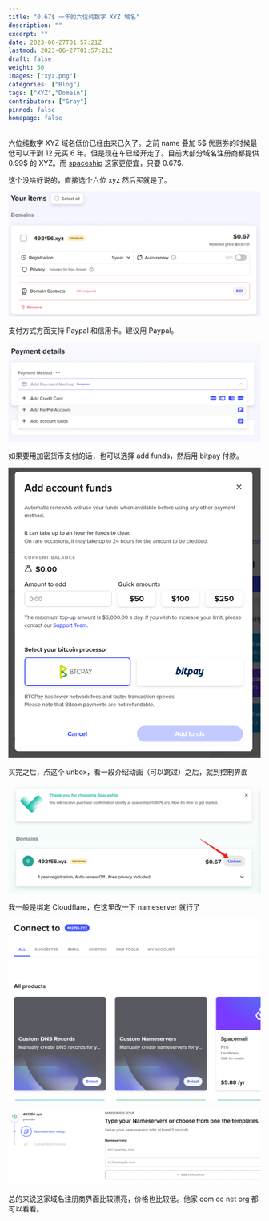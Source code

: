 ```yaml
---
title: "0.67$ 一年的六位纯数字 XYZ 域名"
description: ""
excerpt: ""
date: 2023-06-27T01:57:21Z
lastmod: 2023-06-27T01:57:21Z
draft: false
weight: 50
images: ["xyz.png"]
categories: ["Blog"]
tags: ["XYZ","Domain"]
contributors: ["Gray"]
pinned: false
homepage: false
---
```


六位纯数字 XYZ 域名低价已经由来已久了。之前 name 叠加 5$ 优惠券的时候最低可以干到 12 元买 6 年。但是现在车已经开走了。目前大部分域名注册商都提供 0.99$ 的 XYZ。而 [spaceship](https://www.spaceship.com/) 这家更便宜，只要 0.67$.

这个没啥好说的，直接选个六位 xyz 然后买就是了。

![Alt text](image-2.png)

支付方式方面支持 Paypal 和信用卡。建议用 Paypal。

![Alt text](image.png)

如果要用加密货币支付的话，也可以选择 add funds，然后用 bitpay 付款。

![Alt text](image-3.png)

买完之后，点这个 unbox，看一段介绍动画（可以跳过）之后，就到控制界面


![Alt text](image-4.png)

我一般是绑定 Cloudflare，在这里改一下 nameserver 就行了

![Alt text](image-5.png)

![Alt text](image-6.png)

总的来说这家域名注册商界面比较漂亮，价格也比较低。他家 com cc net org 都可以看看。
